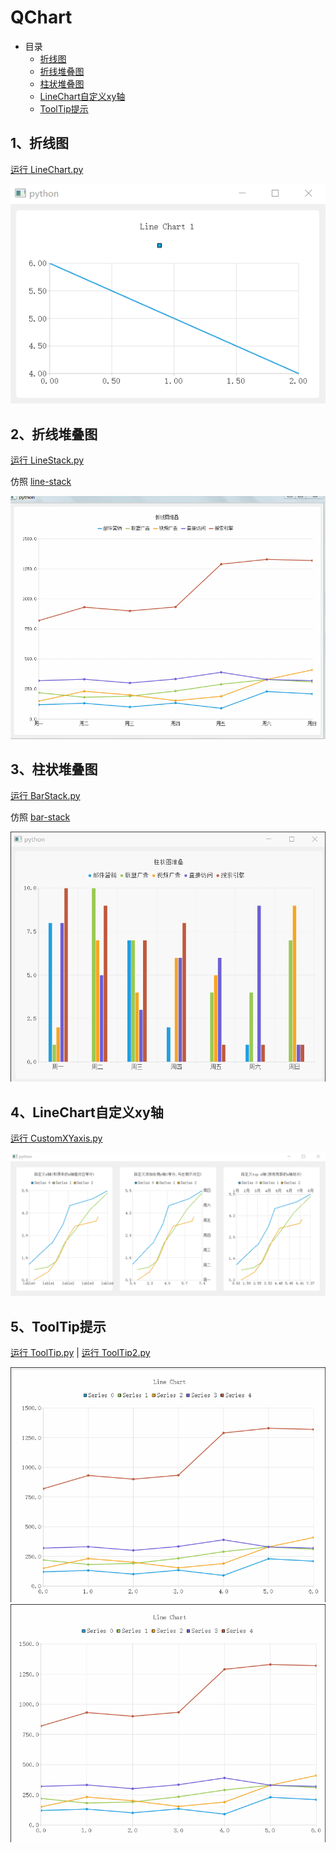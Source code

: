 # QChart

- 目录
  - [折线图](#1、折线图)
  - [折线堆叠图](#2、折线堆叠图)
  - [柱状堆叠图](#3、柱状堆叠图)
  - [LineChart自定义xy轴](#4、LineChart自定义xy轴)
  - [ToolTip提示](#5、ToolTip提示)

## 1、折线图
[运行 LineChart.py](LineChart.py)

![LineChart](ScreenShot/LineChart.png)

## 2、折线堆叠图
[运行 LineStack.py](LineStack.py)

仿照 [line-stack](http://echarts.baidu.com/demo.html#line-stack)

![LineStack](ScreenShot/LineStack.gif)

## 3、柱状堆叠图
[运行 BarStack.py](BarStack.py)

仿照 [bar-stack](http://echarts.baidu.com/demo.html#bar-stack)

![BarStack](ScreenShot/BarStack.gif)

## 4、LineChart自定义xy轴
[运行 CustomXYaxis.py](CustomXYaxis.py)

![CustomXYaxis](ScreenShot/CustomXYaxis.png)

## 5、ToolTip提示
[运行 ToolTip.py](ToolTip.py) | [运行 ToolTip2.py](ToolTip2.py) 

![ToolTip](ScreenShot/ToolTip.gif) ![ToolTip2](ScreenShot/ToolTip2.gif)